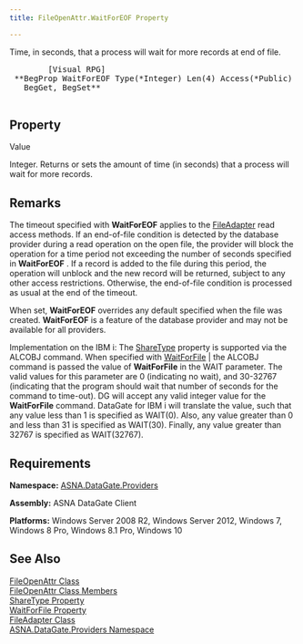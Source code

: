 ```yaml
---
title: FileOpenAttr.WaitForEOF Property

---
```


Time, in seconds, that a process will wait for more records at end of file. 
<pre class="prettyprint">        <span class="lang">[Visual RPG]</span>
 **BegProp WaitForEOF Type(*Integer) Len(4) Access(*Public)<br />   BegGet, BegSet** 
      </pre>

## Property
 Value

Integer. Returns or sets the amount of time (in seconds) that a process will wait for more records.
## Remarks

The timeout specified with <span> **WaitForEOF** </span> applies to the [FileAdapter](file-adapter-class.html) read access methods. If an end-of-file condition is detected by the database provider during a read operation on the open file, the provider will block the operation for a time period not exceeding the number of seconds specified in **WaitForEOF** . If a record is added to the file during this period, the operation will unblock and the new record will be returned, subject to any other access restrictions. Otherwise, the end-of-file condition is processed as usual at the end of the timeout.

When set, **WaitForEOF** overrides any default specified when the file was created. **WaitForEOF** is a feature of the database provider and may not be available for all providers.

Implementation on the IBM i: The [ ShareType](file-open-attr-class-share-types-property.html) property is supported via the ALCOBJ command. When specified with [WaitForFile](file-open-attr-class-wait-for-file-property.html) | the ALCOBJ command is passed the value of **WaitForFile** in the WAIT parameter. The valid values for this parameter are 0 (indicating no wait), and 30-32767 (indicating that the program should wait that number of seconds for the command to time-out). DG will accept any valid integer value for the **WaitForFile** command. DataGate for IBM i will translate the value, such that any value less than 1 is specified as WAIT(0). Also, any value greater than 0 and less than 31 is specified as WAIT(30). Finally, any value greater than 32767 is specified as WAIT(32767).
## Requirements

**Namespace:** [ ASNA.DataGate.Providers](datagate-providers-namespace.html) 

**Assembly:** ASNA DataGate Client

**Platforms:** Windows Server 2008 R2, Windows Server 2012, Windows 7, Windows 8 Pro, Windows 8.1 Pro, Windows 10
## See Also


[FileOpenAttr Class](file-open-attr-class.html)
      <br />
      [
					FileOpenAttr Class Members](file-open-attr-class-members.html)
      <br />
      [
					ShareType Property](file-open-attr-class-share-types-property.html)
      <br />
      [WaitForFile 
					Property](file-open-attr-class-wait-for-file-property.html)
      <br />
[FileAdapter Class](file-adapter-class.html)
      <br />
      [
					ASNA.DataGate.Providers Namespace](datagate-providers-namespace.html)

